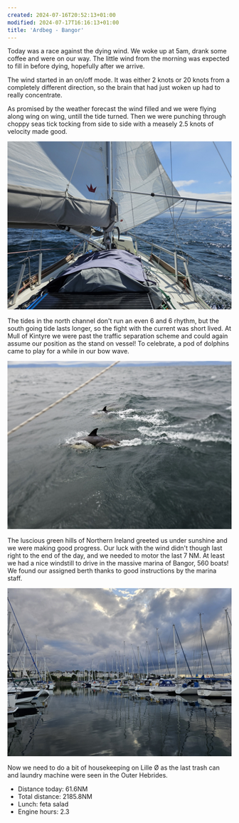 ```yaml
---
created: 2024-07-16T20:52:13+01:00
modified: 2024-07-17T16:16:13+01:00
title: 'Ardbeg - Bangor'
---
```


Today was a race against the dying wind. We woke up at 5am, drank some coffee and were on our way. The little wind from the morning was expected to fill in before dying, hopefully after we arrive.

The wind started in an on/off mode. It was either 2 knots or 20 knots from a completely different direction, so the brain that had just woken up had to really concentrate.

As promised by the weather forecast the wind filled and we were flying along wing on wing, untill the tide turned. Then we were punching through choppy seas tick tocking from side to side with a measely 2.5 knots of velocity made good.


![Image](../2024/ccc93827188ddc6d231319b1a06b339d.jpg) 

The tides in the north channel don't run an even 6 and 6 rhythm, but the south going tide lasts longer, so the fight with the current was short lived. At Mull of Kintyre we were past the traffic separation scheme and could again assume our position as the stand on vessel! To celebrate, a pod of dolphins came to play for a while in our bow wave.

![Image](../2024/6ecbab9c90fe7200fdef985d94cb1270.jpg) 

The luscious green hills of Northern Ireland greeted us under sunshine and we were making good progress. Our luck with the wind didn't though last right to the end of the day, and we needed to motor the last 7 NM. At least we had a nice windstill to drive in the massive marina of Bangor, 560 boats! We found our assigned berth thanks to good instructions by the marina staff. 

![Image](../2024/8b9260fc85919dd1cdc945991db8333f.jpg) 

Now we need to do a bit of housekeeping on Lille Ø as the last trash can and laundry machine were seen in the Outer Hebrides.

* Distance today: 61.6NM
* Total distance: 2185.8NM
* Lunch: feta salad
* Engine hours: 2.3
